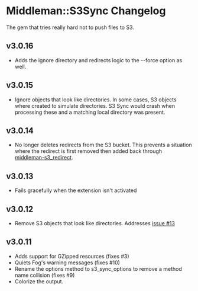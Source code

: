 # Middleman::S3Sync Changelog

The gem that tries really hard not to push files to S3.

## v3.0.16

* Adds the ignore directory and redirects logic to the --force option as
  well.

## v3.0.15

* Ignore objects that look like directories. In some cases, S3 objects
  where created to simulate directories. S3 Sync would crash when
  processing these and a matching local directory was present.

## v3.0.14

* No longer deletes redirects from the S3 bucket. This prevents a
  situation where the redirect is first removed then added back through
  [middleman-s3_redirect](https://github.com/fredjean/middleman-s3_redirect).

## v3.0.13

* Fails gracefully when the extension isn't activated

## v3.0.12

* Remove S3 objects that look like directories. Addresses [issue
#13](https://github.com/fredjean/middleman-s3_sync/issues/13)

## v3.0.11

* Adds support for GZipped resources (fixes #3)
* Quiets Fog's warning messages (fixes #10)
* Rename the options method to s3_sync_options to remove a method name collision (fixes #9)
* Colorize the output.



